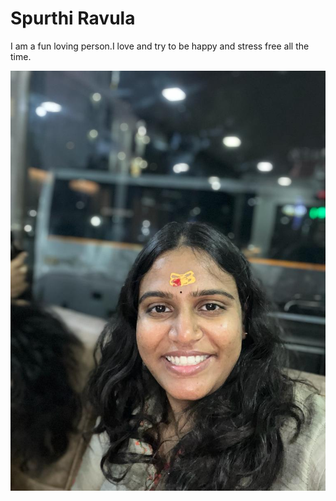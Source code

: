 # Spurthi Ravula
I am a fun loving person.I love and try to be happy and stress free all the time.

![My picture](my_image.jpeg)